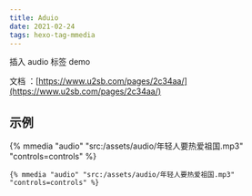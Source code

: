 ```yaml
---
title: Aduio
date: 2021-02-24
tags: hexo-tag-mmedia
---
```


插入 audio 标签 demo

<!-- more -->

文档 ：[https://www.u2sb.com/pages/2c34aa/](https://www.u2sb.com/pages/2c34aa/)

## 示例

{% mmedia "audio" "src:/assets/audio/年轻人要热爱祖国.mp3" "controls=controls" %}

```
{% mmedia "audio" "src:/assets/audio/年轻人要热爱祖国.mp3" "controls=controls" %}
```
